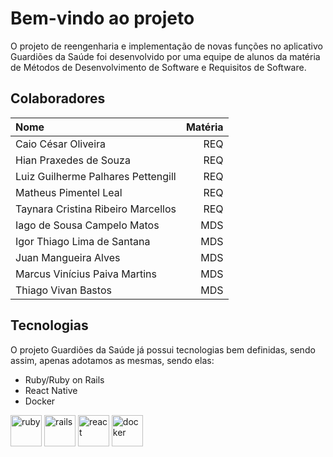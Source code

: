 # Bem-vindo ao projeto

O projeto de reengenharia e implementação de novas funções no aplicativo Guardiões da Saúde foi desenvolvido por uma equipe de alunos da matéria de Métodos de Desenvolvimento de Software e Requisitos de Software.

## Colaboradores

| Nome | Matéria |
|:-----------|-----------:|
| Caio César Oliveira | REQ |
| Hian Praxedes de Souza | REQ |
| Luiz Guilherme Palhares Pettengill | REQ |
| Matheus Pimentel Leal | REQ |
| Taynara Cristina Ribeiro Marcellos | REQ |
| Iago de Sousa Campelo Matos | MDS |
| Igor Thiago Lima de Santana | MDS |
| Juan Mangueira Alves | MDS |
| Marcus Vinícius Paiva Martins | MDS |
| Thiago Vivan Bastos | MDS |

## Tecnologias

O projeto Guardiões da Saúde já possui tecnologias bem definidas, sendo assim, apenas adotamos as mesmas, sendo elas:

- Ruby/Ruby on Rails
- React Native
- Docker

<img src="https://cdn.jsdelivr.net/gh/devicons/devicon/icons/ruby/ruby-original.svg" alt="ruby" width="50rem"/>
<img src="https://cdn.jsdelivr.net/gh/devicons/devicon/icons/rails/rails-original-wordmark.svg" alt="rails" width="50rem"/>
<img src="https://cdn.jsdelivr.net/gh/devicons/devicon/icons/react/react-original.svg" alt="react" width="50rem"/>
<img src="https://cdn.jsdelivr.net/gh/devicons/devicon/icons/docker/docker-original.svg" alt="docker" width="50rem"/>
